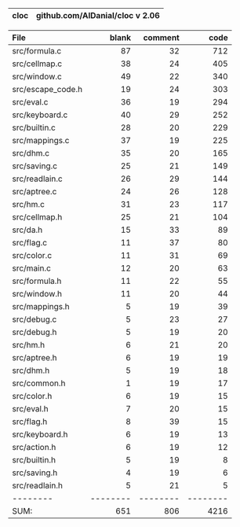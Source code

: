 cloc|github.com/AlDanial/cloc v 2.06
--- | ---

File|blank|comment|code
:-------|-------:|-------:|-------:
src/formula.c|87|32|712
src/cellmap.c|38|24|405
src/window.c|49|22|340
src/escape_code.h|19|24|303
src/eval.c|36|19|294
src/keyboard.c|40|29|252
src/builtin.c|28|20|229
src/mappings.c|37|19|225
src/dhm.c|35|20|165
src/saving.c|25|21|149
src/readlain.c|26|29|144
src/aptree.c|24|26|128
src/hm.c|31|23|117
src/cellmap.h|25|21|104
src/da.h|15|33|89
src/flag.c|11|37|80
src/color.c|11|31|69
src/main.c|12|20|63
src/formula.h|11|22|55
src/window.h|11|20|44
src/mappings.h|5|19|39
src/debug.c|5|23|27
src/debug.h|5|19|20
src/hm.h|6|21|20
src/aptree.h|6|19|19
src/dhm.h|5|19|18
src/common.h|1|19|17
src/color.h|6|19|15
src/eval.h|7|20|15
src/flag.h|8|39|15
src/keyboard.h|6|19|13
src/action.h|6|19|12
src/builtin.h|5|19|8
src/saving.h|4|19|6
src/readlain.h|5|21|5
--------|--------|--------|--------
SUM:|651|806|4216
